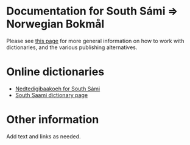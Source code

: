 # Documentation for South Sámi ⇒ Norwegian Bokmål

Please see [this page](https://giellalt.github.io/dicts/dicts.html) for more general information on how to work with dictionaries, and the various publishing alternatives.


# Online dictionaries

- [Nedtedigibaakoeh for South Sámi](https://baakoeh.oahpa.no/)
- [South Saami dictionary page](https://dicts.uit.no/smadicts.eng.html)


# Other information

Add text and links as needed.
